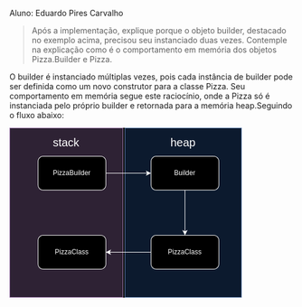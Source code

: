 Aluno: Eduardo Pires Carvalho

> <p>Após a implementação, explique porque o objeto builder, destacado no exemplo acima, precisou seu instanciado
> duas vezes. Contemple na explicação como é o comportamento em memória dos objetos Pizza.Builder e Pizza.</p>

<p>O builder é instanciado múltiplas vezes, pois cada instância de builder pode ser definida como um novo construtor para a classe Pizza. Seu comportamento em memória segue este raciocínio, onde a Pizza só é instanciada pelo próprio builder e retornada para a memória heap.Seguindo o fluxo abaixo:</p>

<img src="flux_memory.png">
